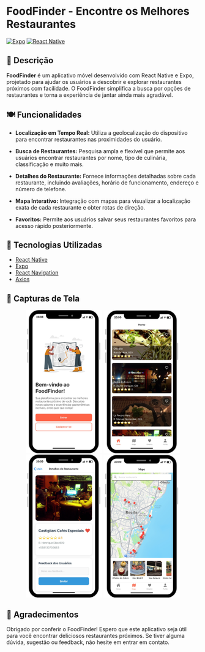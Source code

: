 # FoodFinder - Encontre os Melhores Restaurantes

[![Expo](https://img.shields.io/badge/Expo-000000?style=for-the-badge&logo=expo&logoColor=white)](https://expo.dev/)
[![React Native](https://img.shields.io/badge/React%20Native-20232A?style=for-the-badge&logo=react&logoColor=61DAFB)](https://reactnative.dev/)

## 🍔 Descrição

**FoodFinder** é um aplicativo móvel desenvolvido com React Native e Expo, projetado para ajudar os usuários a descobrir e explorar restaurantes próximos com facilidade. O FoodFinder simplifica a busca por opções de restaurantes e torna a experiência de jantar ainda mais agradável.

## 🍽️ Funcionalidades

- **Localização em Tempo Real:** Utiliza a geolocalização do dispositivo para encontrar restaurantes nas proximidades do usuário.
  
- **Busca de Restaurantes:** Pesquisa ampla e flexível que permite aos usuários encontrar restaurantes por nome, tipo de culinária, classificação e muito mais.

- **Detalhes do Restaurante:** Fornece informações detalhadas sobre cada restaurante, incluindo avaliações, horário de funcionamento, endereço e número de telefone.

- **Mapa Interativo:** Integração com mapas para visualizar a localização exata de cada restaurante e obter rotas de direção.

- **Favoritos:** Permite aos usuários salvar seus restaurantes favoritos para acesso rápido posteriormente.

## 🚀 Tecnologias Utilizadas

- [React Native](https://reactnative.dev/)
- [Expo](https://expo.dev/)
- [React Navigation](https://reactnavigation.org/)
- [Axios](https://axios-http.com/)

## 📸 Capturas de Tela

<p align="center">
  <img src="assets/SlidePage-FoodFinder(1).png" alt="Welcome" width="200">
  <img src="assets/SlidePage-FoodFinder(2).png" alt="Home" width="200"/>
  <img src="assets/SlidePage-FoodFinder(3).png" alt="Detalhes do Restaurante" width="200"/>
  <img src="assets/SlidePage-FoodFinder(4).png" alt="Mapa" width="200"/>
</p>

## 🙏 Agradecimentos
Obrigado por conferir o FoodFinder! Espero que este aplicativo seja útil para você encontrar deliciosos restaurantes próximos. Se tiver alguma dúvida, sugestão ou feedback, não hesite em entrar em contato.
